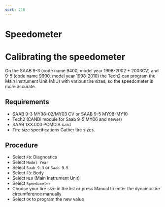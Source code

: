 ```yaml
---
sort: 210
---
```


# Speedometer

# Calibrating the speedometer

On the SAAB 9-3 (code name 9400, model year 1998-2002 + 2003CV) and 9-5 (code name 9600, model year 1998-2010) the Tech2 can program the Main Instrument Unit (MIU) with various tire sizes, so the speedometer is more accurate.

## Requirements

* SAAB 9-3 MY98-02/MY03 CV or SAAB 9-5 MY98-MY10
* Tech2 (CANDi module for Saab 9-5 MY06 and newer)
* SAAB 1XX.000 PCMCIA card
* Tire size specifications
Gather tire sizes.

## Procedure

* Select `F0`: Diagnostics
* Select `Model Year`
* Select `Saab 9-3` or `Saab 9-5`
* Select `F3`: Body
* Select `MIU` (Main Instrument Unit)
* Select `Speedometer`
* Choose your tire size in the list or press Manual to enter the dynamic tire circumference manually
* Select `OK` to program the new value
